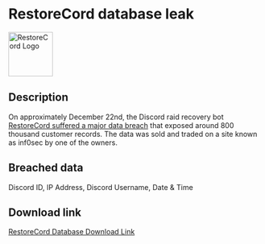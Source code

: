 # RestoreCord database leak

<img src="https://github.com/user-attachments/assets/9b1bde7a-523f-40ef-879d-7b61bd6a479d" alt="RestoreCord Logo" width="88" height="88">

## Description

On approximately December 22nd, the Discord raid recovery bot <a href="https://archive.is/DhUUT" target="_blank" rel="noopener">RestoreCord suffered a major data breach</a> that exposed around 800 thousand customer records. The data was sold and traded on a site known as inf0sec by one of the owners.

## Breached data

Discord ID, IP Address, Discord Username, Date & Time

## Download link

[RestoreCord Database Download Link](https://files.vc/d/dl?hash=2f000b0887499da7f7d2a9bfb817ad6c)
